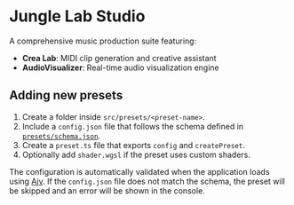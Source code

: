 # Jungle Lab Studio

A comprehensive music production suite featuring:
- **Crea Lab**: MIDI clip generation and creative assistant
- **AudioVisualizer**: Real-time audio visualization engine

## Adding new presets

1. Create a folder inside `src/presets/<preset-name>`.
2. Include a `config.json` file that follows the schema defined in [`presets/schema.json`](presets/schema.json).
3. Create a `preset.ts` file that exports `config` and `createPreset`.
4. Optionally add `shader.wgsl` if the preset uses custom shaders.

The configuration is automatically validated when the application loads using [Ajv](https://ajv.js.org/). If the `config.json` file does not match the schema, the preset will be skipped and an error will be shown in the console.
